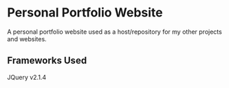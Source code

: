 # Personal Portfolio Website

A personal portfolio website used as a host/repository for my other projects and websites.

## Frameworks Used

JQuery v2.1.4
